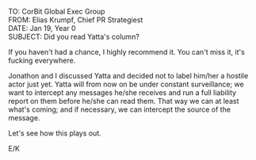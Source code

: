 TO: CorBit Global Exec Group  
FROM: Elias Krumpf, Chief PR Strategiest  
DATE: Jan 19, Year 0    
SUBJECT: Did you read Yatta's column?

If you haven't had a chance, I highly recommend it. You can't miss it, it's fucking everywhere.

Jonathon and I discussed Yatta and decided not to label him/her a hostile actor just yet. Yatta will from now on be under constant surveillance; we want to intercept any messages he/she receives and run a full liability report on them before he/she can read them. That way we can at least what's coming; and if necessary, we can intercept the source of the message.

Let's see how this plays out.

E/K
